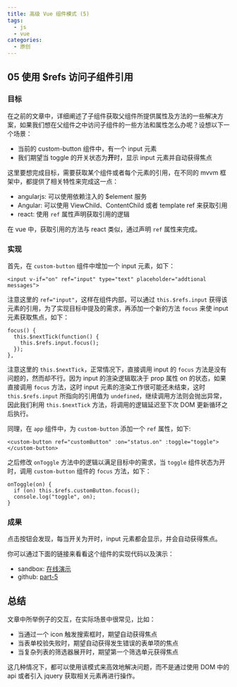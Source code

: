 ```yaml
---
title: 高级 Vue 组件模式 (5)
tags:
  - js
  - vue
categories:
  - 原创
---
```

## 05 使用 $refs 访问子组件引用

### 目标
在之前的文章中，详细阐述了子组件获取父组件所提供属性及方法的一些解决方案，如果我们想在父组件之中访问子组件的一些方法和属性怎么办呢？设想以下一个场景：

* 当前的 custom-button 组件中，有一个 input 元素
* 我们期望当 toggle 的开关状态为**开**时，显示 input 元素并自动获得焦点

这里要想完成目标，需要获取某个组件或者每个元素的引用，在不同的 mvvm 框架中，都提供了相关特性来完成这一点：
* angularjs: 可以使用依赖注入的 $element 服务
* Angular: 可以使用 ViewChild、ContentChild 或者 template ref 来获取引用
* react: 使用 `ref` 属性声明获取引用的逻辑

在 vue 中，获取引用的方法与 react 类似，通过声明 `ref` 属性来完成。

### 实现
首先，在 `custom-button` 组件中增加一个 input 元素，如下：
```
<input v-if="on" ref="input" type="text" placeholder="addtional messages">
```
注意这里的 `ref="input"`，这样在组件内部，可以通过 `this.$refs.input` 获得该元素的引用，为了实现目标中提及的需求，再添加一个新的方法 `focus` 来使 input 元素获取焦点，如下：
```
focus() {
  this.$nextTick(function() {
    this.$refs.input.focus();
  });
},
```
注意这里的 `this.$nextTick`，正常情况下，直接调用 input 的 `focus` 方法是没有问题的，然而却不行。因为 input 的渲染逻辑取决于 prop 属性 on 的状态，如果直接调用 `focus` 方法，这时 input 元素的渲染工作很可能还未结束，这时 `this.$refs.input` 所指向的引用值为 `undefined`，继续调用方法则会抛出异常，因此我们利用 `this.$nextTick` 方法，将调用的逻辑延迟至下次 DOM 更新循环之后执行。

同理，在 `app` 组件中，为 `custom-button` 添加一个 `ref` 属性，如下:
```
<custom-button ref="customButton" :on="status.on" :toggle="toggle"></custom-button>
```
之后修改 `onToggle` 方法中的逻辑以满足目标中的需求，当 `toggle` 组件状态为开时，调用 `custom-button` 组件的 `focus` 方法，如下：
```
onToggle(on) {
  if (on) this.$refs.customButton.focus();
  console.log("toggle", on);
}
```

### 成果
点击按钮会发现，每当开关为开时，input 元素都会显示，并会自动获得焦点。

你可以通过下面的链接来看看这个组件的实现代码以及演示：
* sandbox: [在线演示](https://codesandbox.io/s/vmww2rk1m7)
* github: [part-5](https://github.com/haoliangwu/advanced-vue-component-patterns/tree/part-5)

## 总结
文章中所举例子的交互，在实际场景中很常见，比如：
* 当通过一个 icon 触发搜索框时，期望自动获得焦点
* 当表单校验失败时，期望自动获得发生错误的表单项的焦点
* 当复杂列表的筛选器展开时，期望第一个筛选单元获得焦点

这几种情况下，都可以使用该模式来高效地解决问题，而不是通过使用 DOM 中的 api 或者引入 jquery 获取相关元素再进行操作。